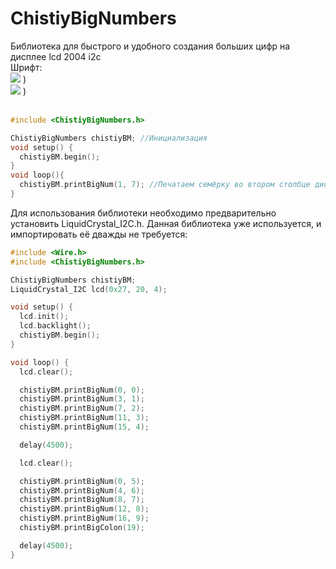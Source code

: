 # ChistiyBigNumbers
Библиотека для быстрого и удобного создания больших цифр на дисплее lcd 2004 i2c   
Шрифт:   
![](https://github.com/user-attachments/assets/77dca485-9fb9-4f43-8312-4d11bf3ee802)
)  
![](https://github.com/user-attachments/assets/656dcbaa-732d-4d15-b7b5-be53750665bf)
)  
<br>
```cpp
#include <ChistiyBigNumbers.h>

ChistiyBigNumbers chistiyBM; //Инициализация
void setup() {
  chistiyBM.begin();
}
void loop(){
  chistiyBM.printBigNum(1, 7); //Печатаем семёрку во втором столбце дисплея (Отсчёт с нуля)
}
```
Для использования библиотеки необходимо предварительно установить LiquidCrystal_I2C.h. Данная библиотека уже используется, и импортировать её дважды не требуется:
```cpp
#include <Wire.h>
#include <ChistiyBigNumbers.h>

ChistiyBigNumbers chistiyBM;
LiquidCrystal_I2C lcd(0x27, 20, 4);

void setup() {
  lcd.init();
  lcd.backlight();
  chistiyBM.begin();
}

void loop() {
  lcd.clear();

  chistiyBM.printBigNum(0, 0);
  chistiyBM.printBigNum(3, 1);
  chistiyBM.printBigNum(7, 2);
  chistiyBM.printBigNum(11, 3);
  chistiyBM.printBigNum(15, 4);

  delay(4500);

  lcd.clear();

  chistiyBM.printBigNum(0, 5);
  chistiyBM.printBigNum(4, 6);
  chistiyBM.printBigNum(8, 7);
  chistiyBM.printBigNum(12, 8);
  chistiyBM.printBigNum(16, 9);
  chistiyBM.printBigColon(19);

  delay(4500);
}
```
